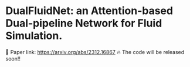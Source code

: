 # DualFluidNet: an Attention-based Dual-pipeline Network for Fluid Simulation. 
🔗 Paper link: https://arxiv.org/abs/2312.16867
🔥 The code will be released soon!!

